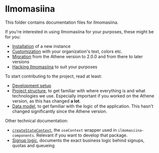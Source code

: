 # Ilmomasiina

This folder contains documentation files for Ilmomasiina.

If you're interested in using Ilmomasiina for your purposes, these might be for you:
- [Installation](installation.md) of a new instance
- [Customization](installation.md#customization) with your organization's text, colors etc.
- [Migration](migration.md) from the Athene version to 2.0.0 and from there to later versions
- [Hacking Ilmomasiina](hacking.md) to suit your purposes

To start contributing to the project, read at least:
- [Development setup](installation.md#development)
- [Project structure](project-structure.md), to get familiar with where everything is and what technologies we use.
  Especially important if you worked on the Athene version, as this has changed **a lot**.
- [Data model](data-model.md), to get familiar with the logic of the application. This hasn't changed significantly
  since the Athene version.

Other technical documentation:
- [`createStateContext`](state-context.md), the `useContext` wrapper used in `ilmomasiina-components`.
  Relevant if you want to develop that package.
- [Signup logic](signup-logic.md), documents the exact business logic behind signups, quotas and queueing
